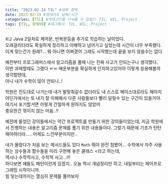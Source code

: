 ```yaml
---
title: "2023.02.14 TIL" #제목 영역
date: 2023-02-15 #업데이트 날짜/시간
categories: [TIL] #카테고리를 나눠줄 수 있음?! TIL, WIL, Project
tags: [TIL, 항해99] #태그예시: TIL, WIL, Project
---
```


`회고`
Java 2일차로 제어문, 반복문등을 추가로 학습하는 날이었다.  
오래걸리더라도 확실하게 정리하고 이해하고 넘어가고 싶었는데 시간이 너무 부족했다.  
이게 맞는건가 원래?... 뭐 아니면 어쩌겠어 그래도 시작했는데 끝을 보지 않을수는 없다

예전부터 프로그래머스에서 알고리즘을 풀때 나는 진짜 사고가 안되는구나 생각했다.  
이번 과제할때도 그랬다 ㅠㅠ 배운부분을 확실하게 인지하고있어야 이렇게 응용해볼까 생각할텐데,  
아니 내가 수학이 많이 안되나..!

학원은 진도대로 나가는데 내가 발맞춰갈수 없더라도 내 스스로 페이스대로라도 해야지  
어딘가에서는 또 내가 잘 이해해서 다른 사람들보다 빨리 달릴수 있는 구간이 있을거야.  
여기서 포기할거면 이렇게 간절하게 원하지도 않았어  
중요한건 꺾이지 않는 마음..!!

예전에 들었던 강의들에서는 약간 프로젝트를 만들기 위한 강의들이었는데,
지금 학원에서 진행하는 내용은 알고리즘 문제를 풀기 위한 내용들이다.
그렇기 때문에 기초가 탄탄해야하더라..... 어제도 느낀부분이지만..

내가 몰랐다가 처음 보는 메서드들도 있다 `Math` 뭐야 완전 첨봤어...
수학에서 자주 사용하는 상수들과 함수들을 미리 구현해 놓은 클래스 <라고 하는데,  
역시나 수학적사고, 수학적 사고...!!!  
하다보면 얘들도 패턴이란게 있겠지..
오늘 역시 개념정리만 하고, 내일부터는 페어프로그래밍 시작이니까.  
힘 닿는데까지는 열심히 문제를 풀어보자
